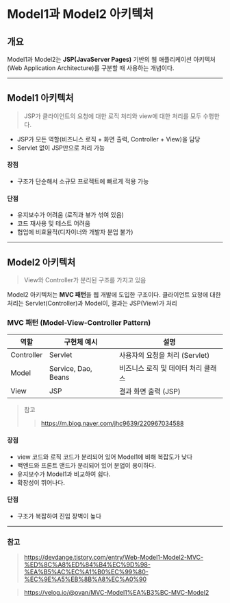 # Model1과 Model2 아키텍처 

## 개요

Model1과 Model2는 **JSP(JavaServer Pages)** 기반의 웹 애플리케이션 아키텍처(Web Application Architecture)를 구분할 때 사용하는 개념이다.

* * * 

## Model1 아키텍처

> JSP가 클라이언트의 요청에 대한 로직 처리와 view에 대한 처리를 모두 수행한다.

* JSP가 모든 역할(비즈니스 로직 + 화면 출력, Controller + View)을 담당
* Servlet 없이 JSP만으로 처리 가능

#### 장점 
* 구조가 단순해서 소규모 프로젝트에 빠르게 적용 가능

#### 단점
* 유지보수가 어려움 (로직과 뷰가 섞여 있음)
* 코드 재사용 및 테스트 어려움
* 협업에 비효율적(디자이너와 개발자 분업 불가)

* * * 

## Model2 아키텍처

> View와 Controller가 분리된 구조를 가지고 있음

Model2 아키텍처는 **MVC 패턴**을 웹 개발에 도입한 구조이다.
클라이언트 요청에 대한 처리는 Servlet(Controller)과 Model이, 결과는 JSP(View)가 처리

### MVC 패턴 (Model-View-Controller Pattern)

| 역할        | 구현체 예시 |설명                              |
|-------------|----------|-----------------------------------|
| Controller  | Servlet  |사용자의 요청을 처리 (Servlet)     |
| Model       | Service, Dao, Beans| 비즈니스 로직 및 데이터 처리 클래스 |
| View        | JSP      | 결과 화면 출력 (JSP)              |

> 참고
>> https://m.blog.naver.com/jhc9639/220967034588

#### 장점
* view 코드와 로직 코드가 분리되어 있어 Model1에 비해 복잡도가 낮다
* 백엔드와 프론트 앤드가 분리되어 있어 분업이 용이하다.
* 유지보수가 Model1과 비교하여 쉽다.
* 확장성이 뛰어나다.

#### 단점
* 구조가 복잡하여 진입 장벽이 높다


* * * 


### 참고
> https://devdange.tistory.com/entry/Web-Model1-Model2-MVC-%ED%8C%A8%ED%84%B4%EC%9D%98-%EA%B5%AC%EC%A1%B0%EC%99%80-%EC%9E%A5%EB%8B%A8%EC%A0%90

> https://velog.io/@ovan/MVC-Model1%EA%B3%BC-MVC-Model2
